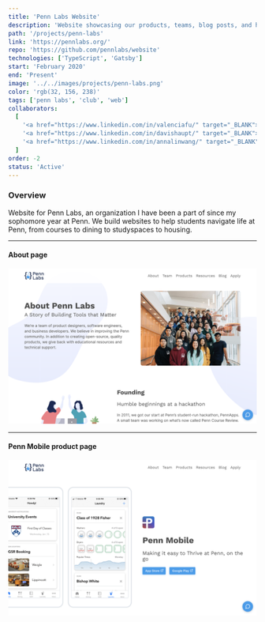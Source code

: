 ```yaml
---
title: 'Penn Labs Website'
description: 'Website showcasing our products, teams, blog posts, and history.'
path: '/projects/penn-labs'
link: 'https://pennlabs.org/'
repo: 'https://github.com/pennlabs/website'
technologies: ['TypeScript', 'Gatsby']
start: 'February 2020'
end: 'Present'
image: '../../images/projects/penn-labs.png'
color: 'rgb(32, 156, 238)'
tags: ['penn labs', 'club', 'web']
collaborators:
  [
    '<a href="https://www.linkedin.com/in/valenciafu/" target="_BLANK">Valencia Fu</a> on design',
    '<a href="https://www.linkedin.com/in/davishaupt/" target="_BLANK">Davis Haupt</a> on Ghost integration',
    '<a href="https://www.linkedin.com/in/annalinwang/" target="_BLANK">Anna Wang</a> on illustrations',
  ]
order: -2
status: 'Active'
---
```


### Overview

Website for Penn Labs, an organization I have been a part of since my sophomore year at Penn. We build websites to help students navigate life at Penn, from courses to dining to studyspaces to housing.

---

#### About page

![about](../../images/projects/penn-labs-2.png)

---

#### Penn Mobile product page

![penn mobile product page](../../images/projects/penn-labs-3.png)
